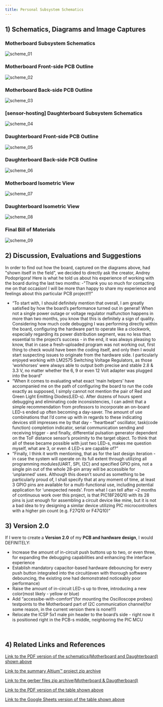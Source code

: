 ```yaml
---
title: Personal Subsystem Schematics
---
```


## 1) Schematics, Diagrams and Image Captures

### Motherboard Subsystem Schematics
![scheme_01](Motherboard_Schematics.png "Motherboard Subsystem Schematics")

### Motherboard Front-side PCB Outline
![scheme_02](Motherboard_PCB_Front.png "Motherboard Front-side PCB Outline")

### Motherboard Back-side PCB Outline
![scheme_03](Motherboard_PCB_Back.png "Motherboard Back-side PCB Outline")

### [sensor-hosting] Daughterboard Subsystem Schematics
![scheme_04](Daughterboard_Schematics.png "Daughterboard Subsystem Schematics")

### Daughterboard Front-side PCB Outline
![scheme_05](Daughterboard_PCB_Front.png "Daughterboard Front-side PCB Outline")

### Daughterboard Back-side PCB Outline
![scheme_06](Daughterboard_PCB_Back.png "Daughterboard Back-side PCB Outline")

### Motherboard Isometric View
![scheme_07](Motherboard_Iso.png "Motherboard Isometric View")

### Daughterboard Isometric View
![scheme_08](Daughterboard_Iso.png "Daughterboard Isometric View")

### Final Bill of Materials 
![scheme_09](PBOM.png "Personal Subsystem Schematics")

## 2) Discussion, Evaluations and Suggestions
In order to find out how the board, captured on the diagrams above, had "shown itself in the field", we decided to directly ask the creator, Andrey Podoprigora! Here is what he told us about his experience of working with the board during the last two months:
  -"Thank you so much for contacting me on that occasion! I will be more than happy to share my experience and feelings about this particular PCB project!!!”
 - “To start with, I should definitely mention that overall, I am greatly satisfied by how the board’s performance turned out in general! When not a single power outage or voltage regulator malfunction happens in more than two months, you know that this is definitely a sign of quality. Considering how much code debugging I was performing directly within the board, configuring the hardware part to operate like a clockwork, especially regarding its power distribution segment,  was no less than essential to the project’s success - in the end, it was always pleasing to know, that in case a  fresh-uploaded program was not working out, first thing to check would have been the coding itself, and only then I would start suspecting issues to originate from the hardware side. I particularly enjoyed working with LM2575 Switching Voltage Regulators, as those ‘workhorses’ were always able to output both precise and stable 2.8 & 3.3 V, no matter whether the 6, 9 or even 12 Volt adapter was plugged into the board"
 - “When it comes to evaluating what exact ‘main helpers’ have accompanied me on the path of configuring the board to run the code exactly as supposed, I simply cannot not mention the pair of  Red and Green Light Emitting Diodes(LED-s). After dozens of hours spent debugging and eliminating code inconsistencies, I can admit that a simple recommendation from professors to incorporate an on-board LED-s ended up often becoming a day-saver. The amount of use combinations that I’d come up with in regards to these indicating devices still impresses me by that day - “heartbeat” oscillator, task(code function) completion indicator, serial communication sending and receiving trigger - and finally, differential pulsation generator dependent on the ToF distance sensor’s proximity to the target object. To think that all of these became possible with just two LED-s, makes me question myself, what are 3, or even 4 LED-s are capable of?”
 - “Finally, I think it worth mentioning, that as for the last design iteration - in case the system will operate on its full extent through utilizing all programming modules(UART, SPI, I2C) and specified GPIO pins, not a single pin out of the whole 28-pin array will be accessible for ‘unplanned’ uses. Although this doesn’t sound as something to be particularly proud of, I shall specify that at any moment of time, at least 3 GPIO pins are available for a multi-functional use, including potential application for ‘unexpected needs’. From what I can tell after ~2 months of continuous work over this project, is that PIC18F26Q10 with its 28 pins is just enough for assembling a circuit device like mine, but it is not a bad idea to try designing a similar device utilizing PIC microcontrollers with a higher pin count (e.g. F27Q10 or F47Q10)“ <br>

## 3) Version 2.0
If I were to create a **Version 2.0** of my **PCB and hardware design**, I would DEFINITELY:
 - Increase the amount of in-circuit push buttons up to two, or even three, for expanding the debugging capabilities and enhancing the interface experience
 - Establish mandatory capacitor-based hardware debouncing for every push button integrated into the circuit(even with thorough software debouncing, the   existing one had demonstrated noticeably poor performance)
 - Raise the amount of in-circuit LED-s up to three, introducing a new color(most likely - yellow or blue)
 - Add “accessibe-with-comfort”(for mounting the Oscilloscope probes) testpoints to the Motherboard part of I2C communication channel(for some reason, in the current version there is none!!!)
 - Relocate the ICSP 5x1 male pin header to the board’s side - right now it is positioned right in the PCB-s middle, neighboring the PIC MCU
<br>



## 4) Related Links and References

[Link to the PDF version of the schematics(Motherboard and Daughterboard) shown above](https://github.com/LordAndrey17/andreypodoprigora.github.io/blob/main/docs/Summary_Schematics.pdf)

[Link to the summary Altium™ project zip archive](https://github.com/LordAndrey17/andreypodoprigora.github.io/blob/main/docs/Podoprigora_Altium_Project_Final_release.zip)

[Link to the gerber files zip archive(Motherboard & Daugtherboard)](https://github.com/LordAndrey17/andreypodoprigora.github.io/blob/main/docs/Gerber_Cumulative.zip)

[Link to the PDF version of the table shown above](https://github.com/LordAndrey17/andreypodoprigora.github.io/blob/main/docs/PBOM.pdf)

[Link to the Google Sheets version of the table shown above](https://docs.google.com/spreadsheets/d/1AKsVAjezf8IYZDiDhJCl3jdnxlUkPmnE/edit?usp=sharing&ouid=117176938971734382879&rtpof=true&sd=true)

